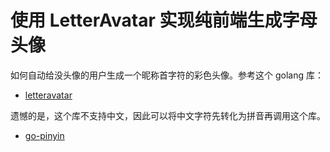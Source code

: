 # 使用 LetterAvatar 实现纯前端生成字母头像

如何自动给没头像的用户生成一个昵称首字符的彩色头像。参考这个 golang 库：

- [letteravatar](https://github.com/disintegration/letteravatar)

遗憾的是，这个库不支持中文，因此可以将中文字符先转化为拼音再调用这个库。

- [go-pinyin](https://github.com/mozillazg/go-pinyin)
